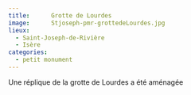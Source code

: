 ```yaml
---
title:      Grotte de Lourdes
image:      Stjoseph-pmr-grottedeLourdes.jpg
lieux:
  - Saint-Joseph-de-Rivière
  - Isère
categories:
  - petit monument
---
```


Une réplique de la grotte de Lourdes a été aménagée 
